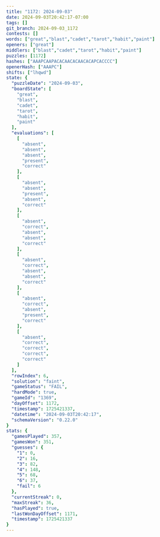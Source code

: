 ```yaml
---
title: "1172: 2024-09-03"
date: 2024-09-03T20:42:17-07:00
tags: []
git_branch: 2024-09-03_1172
contests: []
words: ["great","blast","cadet","tarot","habit","paint"]
openers: ["great"]
middlers: ["blast","cadet","tarot","habit","paint"]
puzzles: [1172]
hashes: ["AAAPCAAPACACAACACAACACAPCACCCC"]
openerHash: ["AAAPC"]
shifts: ["lhqwd"]
state: {
  "puzzleDate": "2024-09-03",
  "boardState": [
    "great",
    "blast",
    "cadet",
    "tarot",
    "habit",
    "paint"
  ],
  "evaluations": [
    [
      "absent",
      "absent",
      "absent",
      "present",
      "correct"
    ],
    [
      "absent",
      "absent",
      "present",
      "absent",
      "correct"
    ],
    [
      "absent",
      "correct",
      "absent",
      "absent",
      "correct"
    ],
    [
      "absent",
      "correct",
      "absent",
      "absent",
      "correct"
    ],
    [
      "absent",
      "correct",
      "absent",
      "present",
      "correct"
    ],
    [
      "absent",
      "correct",
      "correct",
      "correct",
      "correct"
    ]
  ],
  "rowIndex": 6,
  "solution": "faint",
  "gameStatus": "FAIL",
  "hardMode": true,
  "gameId": "1369",
  "dayOffset": 1172,
  "timestamp": 1725421337,
  "datetime": "2024-09-03T20:42:17",
  "schemaVersion": "0.22.0"
}
stats: {
  "gamesPlayed": 357,
  "gamesWon": 351,
  "guesses": {
    "1": 0,
    "2": 16,
    "3": 82,
    "4": 148,
    "5": 68,
    "6": 37,
    "fail": 6
  },
  "currentStreak": 0,
  "maxStreak": 36,
  "hasPlayed": true,
  "lastWonDayOffset": 1171,
  "timestamp": 1725421337
}
---
```

<!-- more -->
